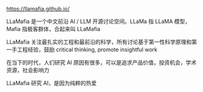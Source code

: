 https://llamafia.github.io/

LLaMafia 是一个中文前沿 AI / LLM 开源讨论空间。LLaMa 指 LLaMA 模型， Mafia 指极客群体，合起来叫 LLaMafia

LLaMafia 关注最扎实的工程和最前沿的科学，所有讨论基于第一性科学原理和第一手工程经验，鼓励 critical thinking, promote insightful work

在当下的时代，人们研究 AI 原因有很多，可以是追求产品价值，投资机会，学术资源，社会影响力

LLaMafia 研究 AI，是因为纯粹的热爱
